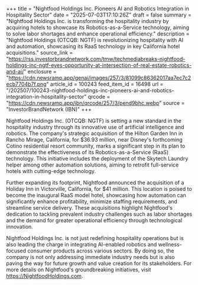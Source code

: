 +++
title = "Nightfood Holdings Inc. Pioneers AI and Robotics Integration in Hospitality Sector"
date = "2025-07-03T17:10:26Z"
draft = false
summary = "Nightfood Holdings Inc. is transforming the hospitality industry by acquiring hotels to showcase its Robotics-as-a-Service technology, aiming to solve labor shortages and enhance operational efficiency."
description = "Nightfood Holdings (OTCQB: NGTF) is revolutionizing hospitality with AI and automation, showcasing its RaaS technology in key California hotel acquisitions."
source_link = "https://rss.investorbrandnetwork.com/tmw/techmediabreaks-nightfood-holdings-inc-ngtf-eyes-opportunity-at-intersection-of-real-estate-robotics-and-ai/"
enclosure = "https://cdn.newsramp.app/genai/images/257/3/81099c86362017aa7ec7c2ecb7704b7f.png"
article_id = 100243
feed_item_id = 16498
url = "/202507/100243-nightfood-holdings-inc-pioneers-ai-and-robotics-integration-in-hospitality-sector"
qrcode = "https://cdn.newsramp.app/ibn/qrcode/257/3/pend9bhc.webp"
source = "InvestorBrandNetwork (IBN)"
+++

<p>Nightfood Holdings Inc. (OTCQB: NGTF) is setting a new standard in the hospitality industry through its innovative use of artificial intelligence and robotics. The company's strategic acquisition of the Hilton Garden Inn in Rancho Mirage, California, for $36.93 million, near Disney's forthcoming Cotino residential resort community, marks a significant step in its plan to demonstrate the effectiveness of its Robotics-as-a-Service (RaaS) technology. This initiative includes the deployment of the Skytech Laundry helper among other automation solutions, aiming to retrofit full-service hotels with cutting-edge technology.</p><p>Further expanding its footprint, Nightfood announced the acquisition of a Holiday Inn in Victorville, California, for $41 million. This location is poised to become the inaugural RaaS model hotel, showcasing how automation can significantly enhance profitability, minimize staffing requirements, and streamline service delivery. These acquisitions highlight Nightfood's dedication to tackling prevalent industry challenges such as labor shortages and the demand for greater operational efficiency through technological innovation.</p><p>Nightfood Holdings Inc. is not just redefining hospitality operations but is also leading the charge in integrating AI-enabled robotics and wellness-focused consumer products across various sectors. By doing so, the company is not only addressing immediate industry needs but is also paving the way for future growth and value creation for its stakeholders. For more details on Nightfood's groundbreaking initiatives, visit <a href='https://NightfoodHoldings.com' rel='nofollow' target='_blank'>https://NightfoodHoldings.com</a>.</p>